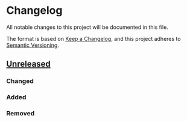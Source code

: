 # Changelog

All notable changes to this project will be documented in this file.

The format is based on [Keep a Changelog](https://keepachangelog.com/en/1.0.0/),
and this project adheres to [Semantic Versioning](https://semver.org/spec/v2.0.0.html).

## [Unreleased]

### Changed

### Added

### Removed

[Unreleased]: https://github.com/sascha-wolf/ex_union/compare/744dd7dc078c5e9d2311f11a223f326665d9a38b...main
